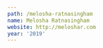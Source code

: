 ```yaml
---
path: /melosha-ratnasingham
name: Melosha Ratnasingham
website: http://meloshar.com
year: '2019'
---
```

